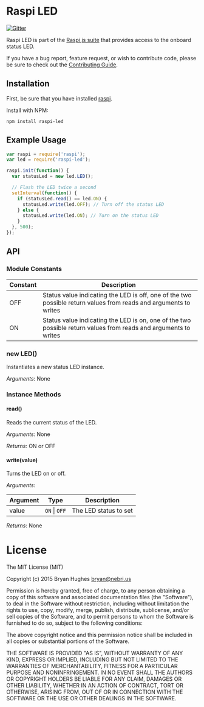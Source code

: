 Raspi LED
==========

[![Gitter](https://badges.gitter.im/Join%20Chat.svg)](https://gitter.im/nebrius/raspi-io?utm_source=badge&utm_medium=badge&utm_campaign=pr-badge&utm_content=badge)

Raspi LED is part of the [Raspi.js suite](https://github.com/nebrius/raspi) that provides access to the onboard status LED.

If you have a bug report, feature request, or wish to contribute code, please be sure to check out the [Contributing Guide](blob/master/CONTRIBUTING.md).

## Installation

First, be sure that you have installed [raspi](https://github.com/nebrius/raspi).

Install with NPM:

```Shell
npm install raspi-led
```

## Example Usage

```JavaScript
var raspi = require('raspi');
var led = require('raspi-led');

raspi.init(function() {
  var statusLed = new led.LED();

  // Flash the LED twice a second
  setInterval(function() {
    if (statusLed.read() == led.ON) {
      statusLed.write(led.OFF); // Turn off the status LED
    } else {
      statusLed.write(led.ON); // Turn on the status LED
    }
  }, 500);
});
```

## API

### Module Constants

<table>
  <thead>
    <tr>
      <th>Constant</th>
      <th>Description</th>
    </tr>
  </thead>
  <tr>
    <td>OFF</td>
    <td>Status value indicating the LED is off, one of the two possible return values from reads and arguments to writes</td>
  </tr>
  <tr>
    <td>ON</td>
    <td>Status value indicating the LED is on, one of the two possible return values from reads and arguments to writes</td>
  </tr>
</table>

### new LED()

Instantiates a new status LED instance.

_Arguments_: None

### Instance Methods

#### read()

Reads the current status of the LED.

_Arguments_: None

_Returns_: ON or OFF

#### write(value)

Turns the LED on or off.

_Arguments_:

<table>
  <thead>
    <tr>
      <th>Argument</th>
      <th>Type</th>
      <th>Description</th>
    </tr>
  </thead>
  <tr>
    <td>value</td>
    <td><code>ON</code> | <code>OFF</code></td>
    <td>The LED status to set</td>
  </tr>
</table>

_Returns_: None

License
=======

The MIT License (MIT)

Copyright (c) 2015 Bryan Hughes <bryan@nebri.us>

Permission is hereby granted, free of charge, to any person obtaining a copy
of this software and associated documentation files (the "Software"), to deal
in the Software without restriction, including without limitation the rights
to use, copy, modify, merge, publish, distribute, sublicense, and/or sell
copies of the Software, and to permit persons to whom the Software is
furnished to do so, subject to the following conditions:

The above copyright notice and this permission notice shall be included in
all copies or substantial portions of the Software.

THE SOFTWARE IS PROVIDED "AS IS", WITHOUT WARRANTY OF ANY KIND, EXPRESS OR
IMPLIED, INCLUDING BUT NOT LIMITED TO THE WARRANTIES OF MERCHANTABILITY,
FITNESS FOR A PARTICULAR PURPOSE AND NONINFRINGEMENT. IN NO EVENT SHALL THE
AUTHORS OR COPYRIGHT HOLDERS BE LIABLE FOR ANY CLAIM, DAMAGES OR OTHER
LIABILITY, WHETHER IN AN ACTION OF CONTRACT, TORT OR OTHERWISE, ARISING FROM,
OUT OF OR IN CONNECTION WITH THE SOFTWARE OR THE USE OR OTHER DEALINGS IN
THE SOFTWARE.

